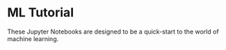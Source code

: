 # ML Tutorial
These Jupyter Notebooks are designed to be a quick-start to the world of machine learning.

